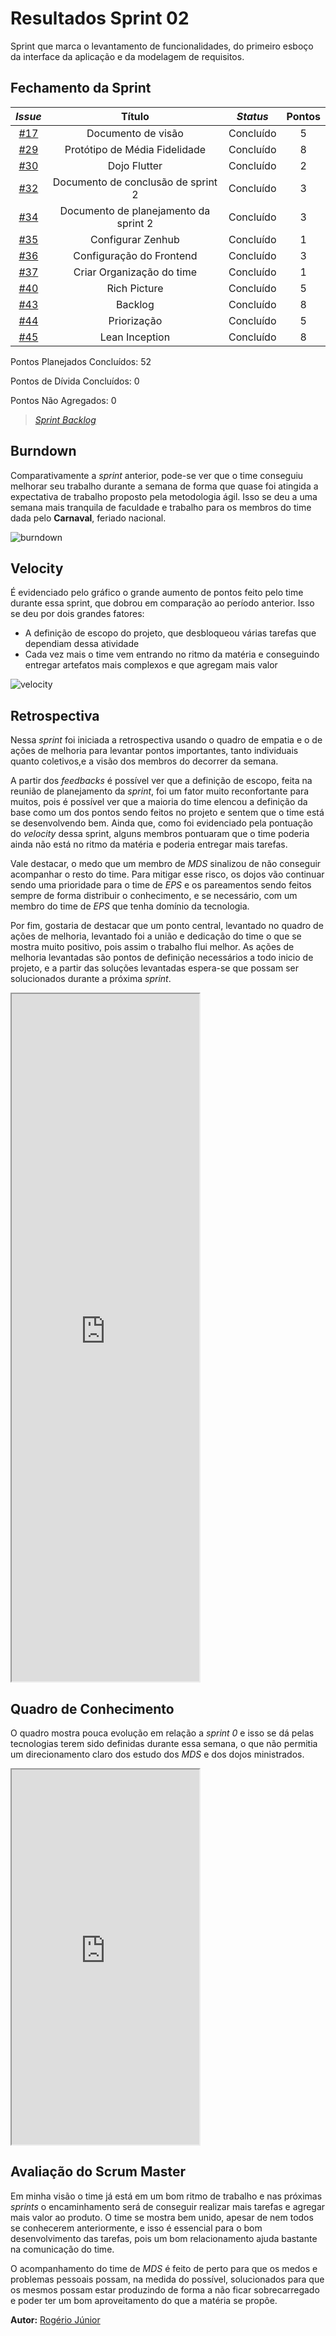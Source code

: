 # Resultados Sprint 02

Sprint que marca o levantamento de funcionalidades, do primeiro esboço da interface da aplicação e da modelagem de requisitos.

## Fechamento da Sprint

<div class="full-width">

| *Issue* | Título | *Status* | Pontos |
| :-----: | :----: | :------: | :----: |
| [#17](https://github.com/fga-eps-mds/2020.2-Lend.it/issues/17) | Documento de visão | Concluído | 5 |
| [#29](https://github.com/fga-eps-mds/2020.2-Lend.it/issues/29) | Protótipo de Média Fidelidade | Concluído | 8 |
| [#30](https://github.com/fga-eps-mds/2020.2-Lend.it/issues/30) | Dojo Flutter | Concluído | 2 |
| [#32](https://github.com/fga-eps-mds/2020.2-Lend.it/issues/32) | Documento de conclusão de sprint 2 | Concluído | 3 |
| [#34](https://github.com/fga-eps-mds/2020.2-Lend.it/issues/34) | Documento de planejamento da sprint 2 | Concluído | 3 |
| [#35](https://github.com/fga-eps-mds/2020.2-Lend.it/issues/35) | Configurar Zenhub | Concluído | 1 |
| [#36](https://github.com/fga-eps-mds/2020.2-Lend.it/issues/36) | Configuração do Frontend | Concluído | 3 |
| [#37](https://github.com/fga-eps-mds/2020.2-Lend.it/issues/37) | Criar Organização do time  | Concluído | 1 |
| [#40](https://github.com/fga-eps-mds/2020.2-Lend.it/issues/40) | Rich Picture | Concluído | 5 |
| [#43](https://github.com/fga-eps-mds/2020.2-Lend.it/issues/43) | Backlog | Concluído | 8 |
| [#44](https://github.com/fga-eps-mds/2020.2-Lend.it/issues/44) | Priorização | Concluído | 5 |
| [#45](https://github.com/fga-eps-mds/2020.2-Lend.it/issues/45) | Lean Inception | Concluído | 8 |
</div>

Pontos Planejados Concluídos: 52

Pontos de Dívida Concluídos:  0

Pontos Não Agregados: 0

> [_Sprint_ _Backlog_](https://github.com/fga-eps-mds/2020.2-Lend.it/milestone/3?closed=1)

## Burndown

Comparativamente a *sprint* anterior, pode-se ver que o time conseguiu melhorar seu trabalho durante a semana de forma que quase foi atingida a expectativa de trabalho proposto pela metodologia ágil. Isso se deu a uma semana mais tranquila de faculdade e trabalho para os membros do time dada pelo **Carnaval**, feriado nacional.

![burndown](../../../assets/img/sprint2/burndown.png)

## Velocity

É evidenciado pelo gráfico o grande aumento de pontos feito pelo time durante essa sprint, que dobrou em comparação ao período anterior. Isso se deu por dois grandes fatores:

- A definição de escopo do projeto, que desbloqueou várias tarefas que dependiam dessa atividade
- Cada vez mais o time vem entrando no ritmo da matéria e conseguindo entregar artefatos mais complexos e que agregam mais valor

![velocity](../../../assets/img/sprint2/velocity.png)

## Retrospectiva

Nessa *sprint* foi iniciada a retrospectiva usando o quadro de empatia e o de ações de melhoria para levantar pontos importantes, tanto individuais quanto coletivos,e a visão dos membros do decorrer da semana.

A partir dos *feedbacks* é possível ver que a definição de escopo, feita na reunião de planejamento da *sprint*, foi um fator muito reconfortante para muitos, pois é possível ver que a maioria do time elencou a definição da base como um dos pontos sendo feitos no projeto e sentem que o time está se desenvolvendo bem. Ainda que, como foi evidenciado pela pontuação do *velocity* dessa sprint, alguns membros pontuaram que o time poderia ainda não está no ritmo da matéria e poderia entregar mais tarefas.

Vale destacar, o medo que um membro de *MDS* sinalizou de não conseguir acompanhar o resto do time. Para mitigar esse risco, os dojos vão continuar sendo uma prioridade para o time de *EPS* e os pareamentos sendo feitos sempre de forma distribuir o conhecimento, e se necessário, com um membro do time de *EPS* que tenha domínio da tecnologia.

Por fim, gostaria de destacar que um ponto central, levantado no quadro de ações de melhoria, levantado foi a união e dedicação do time o que se mostra muito positivo, pois assim o trabalho flui melhor. As ações de melhoria levantadas são pontos de definição necessários a todo inicio de projeto, e a partir das soluções levantadas espera-se que possam ser solucionados durante a próxima *sprint*.

<iframe src="https://docs.google.com/spreadsheets/d/e/2PACX-1vTj1IyAJxxw19_Cq4hQ_79XLBX_i0j7eiWpLziOrktPOOr_dLWtZRZQcGtoepJl8LQeekhC2erEvBuL/pubhtml?gid=1931803189&amp;single=true&amp;widget=true&amp;headers=false" height="1100"></iframe>

## Quadro de Conhecimento

O quadro mostra pouca evolução em relação a *sprint 0* e isso se dá pelas tecnologias terem sido definidas durante essa semana, o que não permitia um direcionamento claro dos estudo dos *MDS* e dos dojos ministrados.

<iframe src="https://docs.google.com/spreadsheets/d/e/2PACX-1vQt9zLphgqw_af_Kz6vaOhzGt4M4xnPEfbVTrtfh-CvbbsX1HziKhaXO5_nenI8iGToZQJNdfrqNvoJ/pubhtml?gid=304213891&amp;single=true&amp;widget=true&amp;headers=false" height="600"></iframe>

## Avaliação do Scrum Master

Em minha visão o time já está em um bom ritmo de trabalho e nas próximas *sprints* o encaminhamento será de conseguir realizar mais tarefas e agregar mais valor ao produto. O time se mostra bem unido, apesar de nem todos se conhecerem anteriormente, e isso é essencial para o bom desenvolvimento das tarefas, pois um bom relacionamento ajuda bastante na comunicação do time.

O acompanhamento do time de *MDS* é feito de perto para que os medos e problemas pessoais possam, na medida do possível, solucionados para que os mesmos possam estar produzindo de forma a não ficar sobrecarregado e poder ter um bom aproveitamento do que a matéria se propõe.

**Autor:** [Rogério Júnior](https://github.com/rogerioo)
